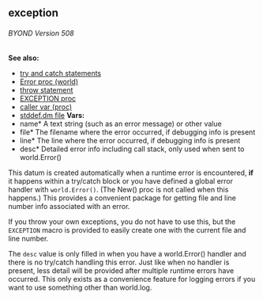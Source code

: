 ## exception 
###### BYOND Version 508
**See also:**
*   [try and catch statements](/ref/proc/try.md) 
*   [Error proc (world)](/ref/world/proc/Error.md) 
*   [throw statement](/ref/proc/throw.md) 
*   [EXCEPTION proc](/ref/proc/EXCEPTION.md) 
*   [caller var (proc)](/ref/proc/var/caller.md) 
*   [stddef.dm file](/ref/%7B%7Bappendix%7D%7D/stddef%2edm.md) <!-- -->
**Vars:**
*   name* A text string (such as an error message) or other value
*   file* The filename where the error occurred, if debugging info is
    present
*   line* The line where the error occurred, if debugging info is
    present
*   desc* Detailed error info including call stack, only used when sent
    to world.Error()


This datum is created automatically when a runtime error is
encountered, **if** it happens within a try/catch block or you have
defined a global error handler with `world.Error()`. (The New() proc is
not called when this happens.) This provides a convenient package for
getting file and line number info associated with an error. 

If
you throw your own exceptions, you do not have to use this, but the
`EXCEPTION` macro is provided to easily create one with the current file
and line number. 

The `desc` value is only filled in when you
have a world.Error() handler and there is no try/catch handling this
error. Just like when no handler is present, less detail will be
provided after multiple runtime errors have occurred. This only exists
as a convenience feature for logging errors if you want to use something
other than world.log.